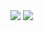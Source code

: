 <!-- hi :) -->

<img src="https://github-readme-stats.vercel.app/api?username=GhostSlayer&count_private=true"/>
<img src="https://github-readme-stats.vercel.app/api/wakatime?username=GhostSlayer"/>
